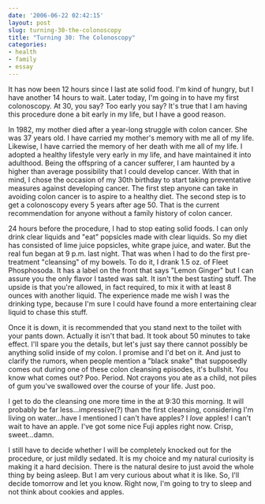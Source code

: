 ```yaml
---
date: '2006-06-22 02:42:15'
layout: post
slug: turning-30-the-colonoscopy
title: "Turning 30: The Colonoscopy"
categories:
- health
- family
- essay
---
```


It has now been 12 hours since I last ate solid food. I'm kind of hungry, but I have another 14 hours to wait. Later today, I'm going in to have my first colonoscopy. At 30, you say? Too early you say? It's true that I am having this procedure done a bit early in my life, but I have a good reason.

In 1982, my mother died after a year-long struggle with colon cancer. She was 37 years old. I have carried my mother's memory with me all of my life. Likewise, I have carried the memory of her death with me all of my life. I adopted a healthy lifestyle very early in my life, and have maintained it into adulthood. Being the offspring of a cancer sufferer, I am haunted by a higher than average possibility that I could develop cancer. With that in mind, I chose the occasion of my 30th birthday to start taking preventative measures against developing cancer. The first step anyone can take in avoiding colon cancer is to aspire to a healthy diet. The second step is to get a colonoscopy every 5 years after age 50. That is the current recommendation for anyone without a family history of colon cancer.

24 hours before the procedure, I had to stop eating solid foods. I can only drink clear liquids and "eat" popsicles made with clear liquids. So my diet has consisted of lime juice popsicles, white grape juice, and water. But the real fun began at 9 p.m. last night. That was when I had to do the first pre-treatment "cleansing" of my bowels. To do it, I drank 1.5 oz. of Fleet Phosphosoda. It has a label on the front that says "Lemon Ginger" but I can assure you the only flavor I tasted was salt. It isn't the best tasting stuff. The upside is that you're allowed, in fact required, to mix it with at least 8 ounces with another liquid. The experience made me wish I was the drinking type, because I'm sure I could have found a more entertaining clear liquid to chase this stuff.

Once it is down, it is recommended that you stand next to the toilet with your pants down. Actually it isn't that bad. It took about 50 minutes to take effect. I'll spare you the details, but let's just say there cannot possibly be anything solid inside of my colon. I promise and I'd bet on it. And just to clarify the rumors, when people mention a "black snake" that supposedly comes out during one of these colon cleansing episodes, it's bullshit. You know what comes out? Poo. Period. Not crayons you ate as a child, not piles of gum you've swallowed over the course of your life. Just poo.

I get to do the cleansing one more time in the at 9:30 this morning. It will probably be far less...impressive(?) than the first cleansing, considering I'm living on water...have I mentioned I can't have apples? I _love_ apples! I can't wait to have an apple. I've got some nice Fuji apples right now. Crisp, sweet...damn.

I still have to decide whether I will be completely knocked out for the procedure, or just mildly sedated. It is my choice and my natural curiosity is making it a hard decision. There is the natural desire to just avoid the whole thing by being asleep. But I am very curious about what it is like. So, I'll decide tomorrow and let you know. Right now, I'm going to try to sleep and not think about cookies and apples.
